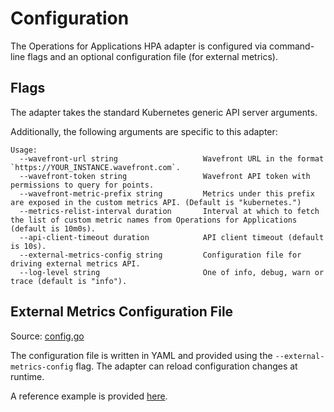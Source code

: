 # Configuration

The Operations for Applications HPA adapter is configured via command-line flags and an optional configuration file (for external metrics).

## Flags
The adapter takes the standard Kubernetes generic API server arguments.

Additionally, the following arguments are specific to this adapter:
```
Usage:
  --wavefront-url string                   Wavefront URL in the format `https://YOUR_INSTANCE.wavefront.com`.
  --wavefront-token string                 Wavefront API token with permissions to query for points.
  --wavefront-metric-prefix string         Metrics under this prefix are exposed in the custom metrics API. (Default is "kubernetes.")
  --metrics-relist-interval duration       Interval at which to fetch the list of custom metric names from Operations for Applications (default is 10m0s).
  --api-client-timeout duration            API client timeout (default is 10s).
  --external-metrics-config string         Configuration file for driving external metrics API.
  --log-level string                       One of info, debug, warn or trace (default is "info").
```

## External Metrics Configuration File

Source: [config.go](/pkg/config/config.go)

The configuration file is written in YAML and provided using the `--external-metrics-config` flag. The adapter can reload configuration changes at runtime.

A reference example is provided [here](/deploy/manifests/04-custom-metrics-config-map.yaml).
